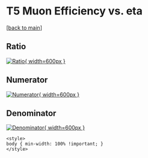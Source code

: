 # T5 Muon Efficiency vs. eta

[[back to main](./)]



## Ratio

[![Ratio](../mtv/var/T5_13_eff_eta.png){ width=600px }](../mtv/var/T5_13_eff_eta.pdf)

## Numerator

[![Numerator](../mtv/num/T5_13_eff_eta_num0.png){ width=600px }](../mtv/num/T5_13_eff_eta_num0.pdf)

## Denominator

[![Denominator](../mtv/den/T5_13_eff_eta_den.png){ width=600px }](../mtv/den/T5_13_eff_eta_den.pdf)


``` {=html}
<style>
body { min-width: 100% !important; }
</style>
```
